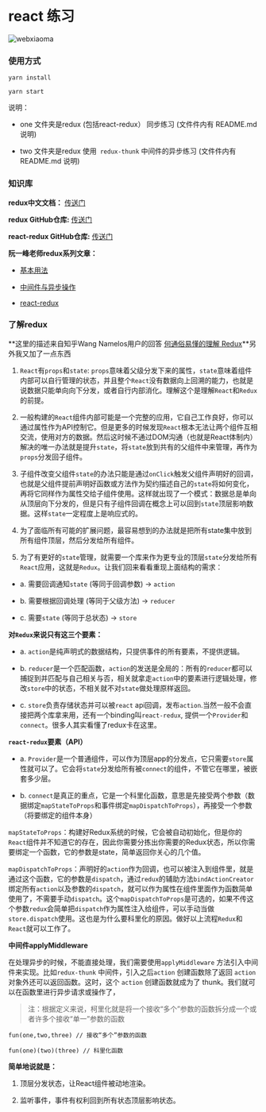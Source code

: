 # react 练习

![webxiaoma](https://webxiaoma.github.io/other/manong.jpg)


### 使用方式

```
yarn install

yarn start
```

说明：

- one 文件夹是redux (包括react-redux） 同步练习 (文件件内有 README.md 说明)

- two 文件夹是redux 使用` redux-thunk` 中间件的异步练习 (文件件内有 README.md 说明)



### 知识库

**redux中文文档：** [传送门](http://cn.redux.js.org/index.html)

**redux GitHub仓库:** [传送门](https://github.com/reactjs/redux)
 
**react-redux GitHub仓库:** [传送门](https://github.com/reactjs/react-redux)

**阮一峰老师redux系列文章：**

- [基本用法](http://www.ruanyifeng.com/blog/2016/09/redux_tutorial_part_one_basic_usages.html)

- [中间件与异步操作](http://www.ruanyifeng.com/blog/2016/09/redux_tutorial_part_two_async_operations.html)

- [react-redux](http://www.ruanyifeng.com/blog/2016/09/redux_tutorial_part_three_react-redux.html)


### 了解redux

 **这里的描述来自知乎Wang Namelos用户的回答 [何通俗易懂的理解 Redux](https://www.zhihu.com/question/41312576/answer/90782136)**另外我又加了一点东西


1. `React`有`props`和`state`: `props`意味着父级分发下来的属性，`state`意味着组件内部可以自行管理的状态，并且整个`React`没有数据向上回溯的能力，也就是说数据只能单向向下分发，或者自行内部消化。理解这个是理解`React`和`Redux`的前提。

2. 一般构建的`React`组件内部可能是一个完整的应用，它自己工作良好，你可以通过属性作为API控制它。但是更多的时候发现`React`根本无法让两个组件互相交流，使用对方的数据。然后这时候不通过DOM沟通（也就是React体制内）解决的唯一办法就是提升`state`，将`state`放到共有的父组件中来管理，再作为`props`分发回子组件。

3. 子组件改变父组件`state`的办法只能是通过`onClick`触发父组件声明好的回调，也就是父组件提前声明好函数或方法作为契约描述自己的`state`将如何变化，再将它同样作为属性交给子组件使用。这样就出现了一个模式：数据总是单向从顶层向下分发的，但是只有子组件回调在概念上可以回到`state`顶层影响数据。这样`state`一定程度上是响应式的。

4. 为了面临所有可能的扩展问题，最容易想到的办法就是把所有state集中放到所有组件顶层，然后分发给所有组件。

5. 为了有更好的`state`管理，就需要一个库来作为更专业的顶层`state`分发给所有`React`应用，这就是`Redux`。让我们回来看看重现上面结构的需求：

 - a. 需要回调通知`state` (等同于回调参数) -> `action`

 - b. 需要根据回调处理 (等同于父级方法) -> `reducer`

 - c. 需要`state` (等同于总状态) -> `store`
 

 **对`Redux`来说只有这三个要素：**
 
 - a. `action`是纯声明式的数据结构，只提供事件的所有要素，不提供逻辑。
 
 - b. `reducer`是一个匹配函数，`action`的发送是全局的：所有的`reducer`都可以捕捉到并匹配与自己相关与否，相关就拿走`action`中的要素进行逻辑处理，修改`store`中的状态，不相关就不对`state`做处理原样返回。
 
 - c. `store`负责存储状态并可以被`react` api回调，发布`action`.当然一般不会直接把两个库拿来用，还有一个binding叫`react-redux`, 提供一个`Provider`和`connect`。很多人其实看懂了redux卡在这里。
 
 **`react-redux`要素（API）**

 - a. `Provider`是一个普通组件，可以作为顶层app的分发点，它只需要`store`属性就可以了。它会将`state`分发给所有被`connect`的组件，不管它在哪里，被嵌套多少层。

 - b. `connect`是真正的重点，它是一个科里化函数，意思是先接受两个参数（数据绑定`mapStateToProps`和事件绑定`mapDispatchToProps`），再接受一个参数（将要绑定的组件本身）
 
 `mapStateToProps`：构建好Redux系统的时候，它会被自动初始化，但是你的`React`组件并不知道它的存在，因此你需要分拣出你需要的Redux状态，所以你需要绑定一个函数，它的参数是state，简单返回你关心的几个值。
 
 `mapDispatchToProps`：声明好的`action`作为回调，也可以被注入到组件里，就是通过这个函数，它的参数是`dispatch`，通过`redux`的辅助方法`bindActionCreator`绑定所有`action`以及参数的`dispatch`，就可以作为属性在组件里面作为函数简单使用了，不需要手动`dispatch`。这个`mapDispatchToProps`是可选的，如果不传这个参数`redux`会简单把`dispatch`作为属性注入给组件，可以手动当做`store.dispatch`使用。这也是为什么要科里化的原因。做好以上流程`Redux`和`React`就可以工作了。

 
**中间件applyMiddleware**

在处理异步的时候，不能直接处理，我们需要使用`applyMiddleware` 方法引入中间件来实现。比如`redux-thunk` 中间件，引入之后`action` 创建函数除了返回 `action` 对象外还可以返回函数。这时，这个 `action` 创建函数就成为了 thunk。我们就可以在函数里进行异步请求或操作了，



 >注：根据定义来说，柯里化就是将一个接收“多个”参数的函数拆分成一个或者许多个接收“单一”参数的函数

 ```
 fun(one,two,three) // 接收“多个”参数的函数
 
 fun(one)(two)(three) // 科里化函数
 ```

 **简单地说就是：**
 
 1. 顶层分发状态，让React组件被动地渲染。
 
 2. 监听事件，事件有权利回到所有状态顶层影响状态。